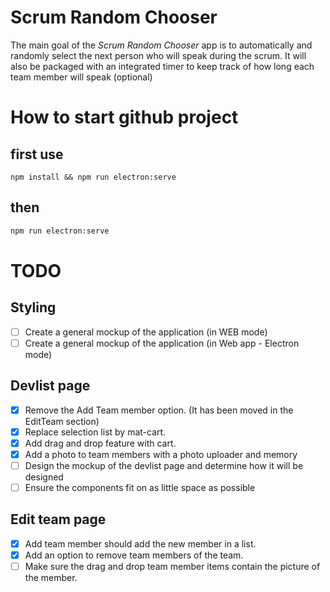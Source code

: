 # Scrum Random Chooser 

The main goal of the *Scrum Random Chooser* app is to automatically and randomly select the next person who will speak during the scrum. It will also be packaged with an integrated timer to keep track of how long each team member will speak (optional)

# How to start github project
## first use
``` shell
npm install && npm run electron:serve
```
## then 
``` bash
npm run electron:serve
```

# TODO

## Styling

- [ ] Create a general mockup of the application (in WEB mode)
- [ ] Create a general mockup of the application (in Web app - Electron mode)

## Devlist page

- [x] Remove the Add Team member option. (It has been moved in the EditTeam section)
- [x] Replace selection list by mat-cart.
- [x] Add drag and drop feature with cart.
- [x] Add a photo to team members with a photo uploader and memory
- [ ] Design the mockup of the devlist page and determine how it will be designed
- [ ] Ensure the components fit on as little space as possible

## Edit team page

- [x] Add team member should add the new member in a list.
- [x] Add an option to remove team members of the team.
- [ ] Make sure the drag and drop team member items contain the picture of the member.
